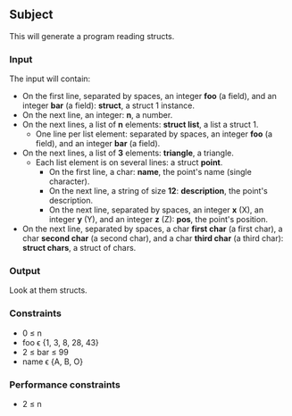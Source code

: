 ## Subject

This will generate a program reading structs.

### Input

The input will contain:

- On the first line, separated by spaces, an integer **foo** (a field), and an
  integer **bar** (a field): **struct**, a struct 1 instance.
- On the next line, an integer: **n**, a number.
- On the next lines, a list of **n** elements: **struct list**, a list a struct
  1.
    - One line per list element: separated by spaces, an integer **foo** (a
      field), and an integer **bar** (a field).
- On the next lines, a list of **3** elements: **triangle**, a triangle.
    - Each list element is on several lines: a struct **point**.
        - On the first line, a char: **name**, the point's name (single
          character).
        - On the next line, a string of size **12**: **description**, the
          point's description.
        - On the next line, separated by spaces, an integer **x** (X), an
          integer **y** (Y), and an integer **z** (Z): **pos**, the point's
          position.
- On the next line, separated by spaces, a char **first char** (a first char),
  a char **second char** (a second char), and a char **third char** (a third
  char): **struct chars**, a struct of chars.

### Output

Look at them structs.

### Constraints

- 0 ≤ n
- foo ϵ {1, 3, 8, 28, 43}
- 2 ≤ bar ≤ 99
- name ϵ {A, B, O}

### Performance constraints

- 2 ≤ n
